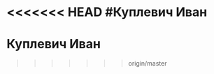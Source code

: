 <<<<<<< HEAD
#Куплевич Иван
=======
#                                Куплевич Иван
>>>>>>> origin/master
